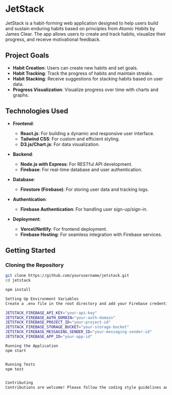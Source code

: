 # JetStack

JetStack is a habit-forming web application designed to help users build and sustain enduring habits based on principles from *Atomic Habits* by James Clear. The app allows users to create and track habits, visualize their progress, and receive motivational feedback.

## Project Goals

- **Habit Creation**: Users can create new habits and set goals.
- **Habit Tracking**: Track the progress of habits and maintain streaks.
- **Habit Stacking**: Receive suggestions for stacking habits based on user data.
- **Progress Visualization**: Visualize progress over time with charts and graphs.

## Technologies Used

- **Frontend**: 
  - **React.js**: For building a dynamic and responsive user interface.
  - **Tailwind CSS**: For custom and efficient styling.
  - **D3.js/Chart.js**: For data visualization.

- **Backend**: 
  - **Node.js with Express**: For RESTful API development.
  - **Firebase**: For real-time database and user authentication.

- **Database**: 
  - **Firestore (Firebase)**: For storing user data and tracking logs.

- **Authentication**: 
  - **Firebase Authentication**: For handling user sign-up/sign-in.

- **Deployment**: 
  - **Vercel/Netlify**: For frontend deployment.
  - **Firebase Hosting**: For seamless integration with Firebase services.

## Getting Started

### Cloning the Repository

```bash
git clone https://github.com/yourusername/jetstack.git
cd jetstack

npm install

Setting Up Environment Variables
Create a .env file in the root directory and add your Firebase credentials:

JETSTACK_FIREBASE_API_KEY="your-api-key"
JETSTACK_FIREBASE_AUTH_DOMAIN="your-auth-domain"
JETSTACK_FIREBASE_PROJECT_ID="your-project-id"
JETSTACK_FIREBASE_STORAGE_BUCKET="your-storage-bucket"
JETSTACK_FIREBASE_MESSAGING_SENDER_ID="your-messaging-sender-id"
JETSTACK_FIREBASE_APP_ID="your-app-id"

Running the Application
npm start


Running Tests
npm test


Contributing
Contributions are welcome! Please follow the coding style guidelines and ensure tests pass before submitting pull requests.

